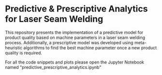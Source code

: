 # Predictive & Prescriptive Analytics for Laser Seam Welding

This repository presents the implementation of a predictive model for product quality based on machine parameters in a laser seam welding process. Additionally, a prescriptive model was developed using meta-heuristic algorithms to find the best machine parameter once a new product quality is required.

For all the code snippets and plots please open the Jupyter Notebook named "predictive_prescriptive_analytics.ipynb"
